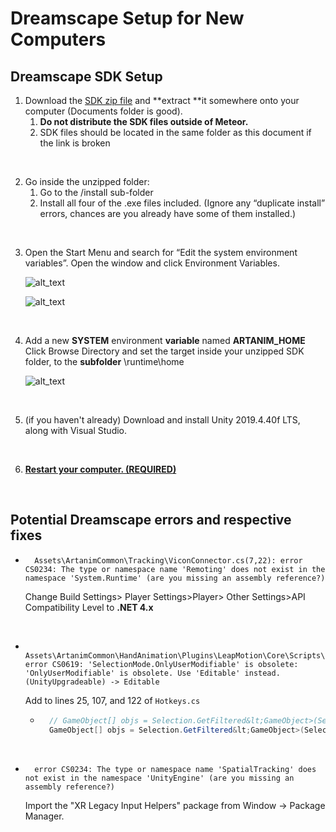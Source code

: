 # Dreamscape Setup for New Computers


## Dreamscape SDK Setup



1. Download the [SDK zip file](https://drive.google.com/file/d/1BuzhEwBAGe3AE1CM7BVPcOtGjvmV2Bsb/view?usp=drive_link) and **extract **it somewhere onto your computer (Documents folder is good).
    1. **Do not distribute the SDK files outside of Meteor.**
    2. SDK files should be located in the same folder as this document if the link is broken

<br />

2. Go inside the unzipped folder:
    1. Go to the /install sub-folder
    2. Install all four of the .exe files included. (Ignore any “duplicate install” errors, chances are you already have some of them installed.)

<br />

3. Open the Start Menu and search for “Edit the system environment variables”. Open the window and click Environment Variables.

    ![alt_text](images/image3.png "System Properties")

    ![alt_text](images/image2.png "Environment Variables")

<br />

4. Add a new **SYSTEM** environment **variable** named **ARTANIM_HOME**<br />
    Click Browse Directory and set the target inside your unzipped SDK folder, to the **subfolder** \runtime\home

    ![alt_text](images/image1.png "Add System Variable")

<br />

5. (if you haven't already) Download and install Unity 2019.4.40f LTS, along with Visual Studio.

<br />

6. **<span style="text-decoration:underline;">Restart your computer. (REQUIRED)</span>**

<br />

## Potential Dreamscape errors and respective fixes

- ```
    Assets\ArtanimCommon\Tracking\ViconConnector.cs(7,22): error CS0234: The type or namespace name 'Remoting' does not exist in the namespace 'System.Runtime' (are you missing an assembly reference?)
    ```
    Change Build Settings> Player Settings>Player> Other Settings>API Compatibility Level  to **.NET 4.x**

<br />

- ```
    Assets\ArtanimCommon\HandAnimation\Plugins\LeapMotion\Core\Scripts\Utils\Editor\Hotkeys.cs(122,91): error CS0619: 'SelectionMode.OnlyUserModifiable' is obsolete: 'OnlyUserModifiable' is obsolete. Use 'Editable' instead. (UnityUpgradeable) -> Editable
    ```

    Add to lines 25, 107, and 122 of `Hotkeys.cs`

    - ```cs
        // GameObject[] objs = Selection.GetFiltered&lt;GameObject>(SelectionMode.ExcludePrefab | SelectionMode.OnlyUserModifiable | SelectionMode.Editable);
        GameObject[] objs = Selection.GetFiltered&lt;GameObject>(SelectionMode.ExcludePrefab | SelectionMode.TopLevel | SelectionMode.Editable);
        ```

<br />

- ```
    error CS0234: The type or namespace name 'SpatialTracking' does not exist in the namespace 'UnityEngine' (are you missing an assembly reference?)
    ```

    Import the "XR Legacy Input Helpers" package from Window -> Package Manager.

